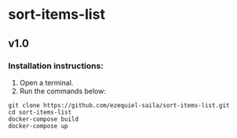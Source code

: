 # sort-items-list

## v1.0

### Installation instructions:

1. Open a terminal.
2. Run the commands below:

```
git clone https://github.com/ezequiel-saila/sort-items-list.git
cd sort-items-list
docker-compose build 
docker-compose up
```
